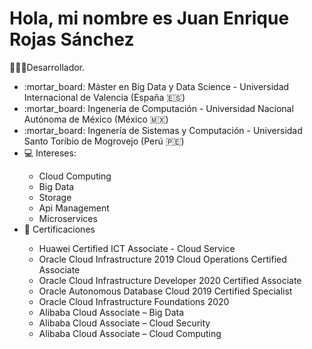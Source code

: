 <h1>Hola, mi nombre es Juan Enrique Rojas Sánchez</h1>
<p>👨🏽‍💻Desarrollador.</p>
<ul>
  <li>:mortar_board: Máster en Big Data y Data Science - Universidad Internacional de Valencia (España 🇪🇸)</li>
  <li>:mortar_board: Ingenería de Computación - Universidad Nacional Autónoma de México (México 🇲🇽)</li>
  <li>:mortar_board: Ingenería de Sistemas y Computación - Universidad Santo Toribio de Mogrovejo (Perú 🇵🇪)</li>
  <li>💻 Intereses:</li>
      <ul>
        <li>Cloud Computing</li>
        <li>Big Data</li>
        <li>Storage</li>
        <li>Api Management</li>
        <li>Microservices</li>
      </ul>
  <li>📝 Certificaciones </li>
      <ul>
        <li>Huawei Certified ICT Associate - Cloud Service</li>
        <li>Oracle Cloud Infrastructure 2019 Cloud Operations Certified Associate</li>
        <li>Oracle Cloud Infrastructure Developer 2020 Certified Associate</li>
        <li>Oracle Autonomous Database Cloud 2019 Certified Specialist</li>
        <li>Oracle Cloud Infrastructure Foundations 2020</li>
        <li>Alibaba Cloud Associate – Big Data</li>
        <li>Alibaba Cloud Associate – Cloud Security</li>
        <li>Alibaba Cloud Associate – Cloud Computing</li>
      </ul>

<!--
**enrique21/enrique21** is a ✨ _special_ ✨ repository because its `README.md` (this file) appears on your GitHub profile.

Here are some ideas to get you started:

- 🔭 I’m currently working on ...
- 🌱 I’m currently learning ...
- 👯 I’m looking to collaborate on ...
- 🤔 I’m looking for help with ...
- 💬 Ask me about ...
- 📫 How to reach me: ...
- 😄 Pronouns: ...
- ⚡ Fun fact: ...
-->
